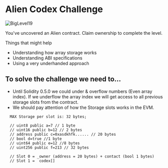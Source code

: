 # Alien Codex Challenge
![BigLevel19](https://user-images.githubusercontent.com/102038261/220411016-a732730a-1e20-4c14-a4ae-6d8c694c80bf.svg)

You've uncovered an Alien contract. Claim ownership to complete the level.

  Things that might help

- Understanding how array storage works
- Understanding ABI specifications
- Using a very underhanded approach

## To solve the challenge we need to...

- Until Solidity 0.5.0 we could under & overflow numbers (Even array index). If we underflow the array index we will get access to all previous storage slots from the contract.
- We should pay attention of how the Storage slots works in the EVM.
```
  MAX Storage per slot is: 32 bytes;
  
  // uint8 public a=7 // 1 byte
  // uint16 public b=12 // 2 bytes
  // address public c=0xasdkhfk...... // 20 bytes
  // bool d=true //1 byte
  // uint64 public e=12 //8 bytes
  // uint256 public f=213 // 32 bytes
  
  // Slot 0 = _owner (address = 20 bytes) + contact (bool 1 bytes) 
  // Slot 1 =  codex[]
```
